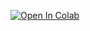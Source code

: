 [![Open In Colab](https://colab.research.google.com/assets/colab-badge.svg)]([https://colab.research.google.com/github/cyrilakafia/feu-pipeline/blob/main/feu_colab_demo.ipynb](https://drive.google.com/file/d/1M9Deh3ykBG4Qb2mAb8-fUk8QnMZ363rf/view?usp=sharing))
